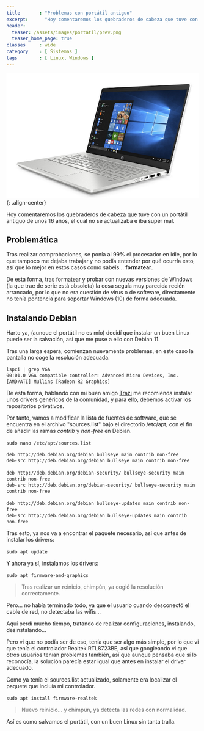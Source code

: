 ```yaml
---
title       : "Problemas con portátil antiguo"
excerpt:      "Hoy comentaremos los quebraderos de cabeza que tuve con un portátil antiguo de unos 16 años, el cual no se actualizaba e iba super mal."
header:
  teaser: /assets/images/portatil/prev.png
  teaser_home_page: true
classes		: wide
category    : [ Sistemas ]
tags        : [ Linux, Windows ]
---
```


![](/assets/images/portatil/prev.png){: .align-center}

Hoy comentaremos los quebraderos de cabeza que tuve con un portátil antiguo de unos 16 años, el cual no se actualizaba e iba super mal.


## Problemática

Tras realizar comprobaciones, se ponía al 99% el procesador en idle, por lo que tampoco me dejaba trabajar y no podía entender por qué ocurría esto, así que lo mejor en estos casos como sabéis... **formatear**.

De esta forma, tras formatear y probar con nuevas versiones de Windows (la que trae de serie está obsoleta) la cosa seguía muy parecida recién arrancado, por lo que no era cuestión de virus o de software, directamente no tenía pontencia para soportar Windows (10) de forma adecuada.


## Instalando Debian

Harto ya, (aunque el portátil no es mío) decidí que instalar un buen Linux puede ser la salvación, así que me puse a ello con Debian 11.

Tras una larga espera, comienzan nuevamente problemas, en este caso la pantalla no coge la resolución adecuada.

~~~
lspci | grep VGA
00:01.0 VGA compatible controller: Advanced Micro Devices, Inc. [AMD/ATI] Mullins [Radeon R2 Graphics]
~~~

De esta forma, hablando con mi buen amigo [Trazi](https://rubenhortas.github.io/) me recomienda instalar unos drivers genéricos de la comunidad, y para ello, debemos activar los repositorios privativos.

Por tanto, vamos a modificar la lista de fuentes de software, que se encuentra en el archivo "sources.list" bajo el directorio /etc/apt, con el fin de añadir las ramas *contrib* y *non-free* en Debian.

``sudo nano /etc/apt/sources.list``

~~~
deb http://deb.debian.org/debian bullseye main contrib non-free
deb-src http://deb.debian.org/debian bullseye main contrib non-free

deb http://deb.debian.org/debian-security/ bullseye-security main contrib non-free
deb-src http://deb.debian.org/debian-security/ bullseye-security main contrib non-free

deb http://deb.debian.org/debian bullseye-updates main contrib non-free
deb-src http://deb.debian.org/debian bullseye-updates main contrib non-free
~~~

Tras esto, ya nos va a encontrar el paquete necesario, así que antes de instalar los drivers:

``sudo apt update``

Y ahora ya sí, instalamos los drivers:

``sudo apt firmware-amd-graphics``

> Tras realizar un reinicio, chimpún, ya cogió la resolución correctamente.


Pero... no había terminado todo, ya que el usuario cuando desconectó el cable de red, no detectaba las wifis...

Aquí perdí mucho tiempo, tratando de realizar configuraciones, instalando, desinstalando...

Pero vi que no podía ser de eso, tenía que ser algo más simple, por lo que vi que tenía el controlador Realtek RTL8723BE, así que googleando vi que otros usuarios tenían problemas también, así que aunque pensaba que sí lo reconocía, la solución parecía estar igual que antes en instalar el driver adecuado.

Como ya tenía el sources.list actualizado, solamente era localizar el paquete que incluía mi controlador.

``sudo apt install firmware-realtek``

> Nuevo reinicio... y chimpún, ya detecta las redes con normalidad.


Así es como salvamos el portátil, con un buen Linux sin tanta tralla.

